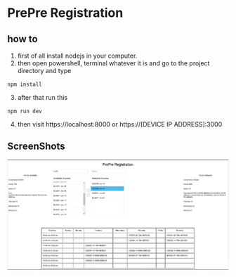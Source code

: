 # PrePre Registration


## how to

1. first of all install nodejs in your computer.   
2. then open powershell, terminal whatever it is and go to the project directory and type


```
npm install

```


3. after that run this

```
npm run dev

```


4. then visit https://localhost:8000 or https://[DEVICE IP ADDRESS]:3000

## ScreenShots

![ss1](demo.png)
